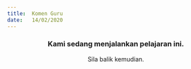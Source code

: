 ```yaml
---
title:  Komen Guru
date:   14/02/2020
---
```


### <center>Kami sedang menjalankan pelajaran ini.</center>
<center>Sila balik kemudian.</center>